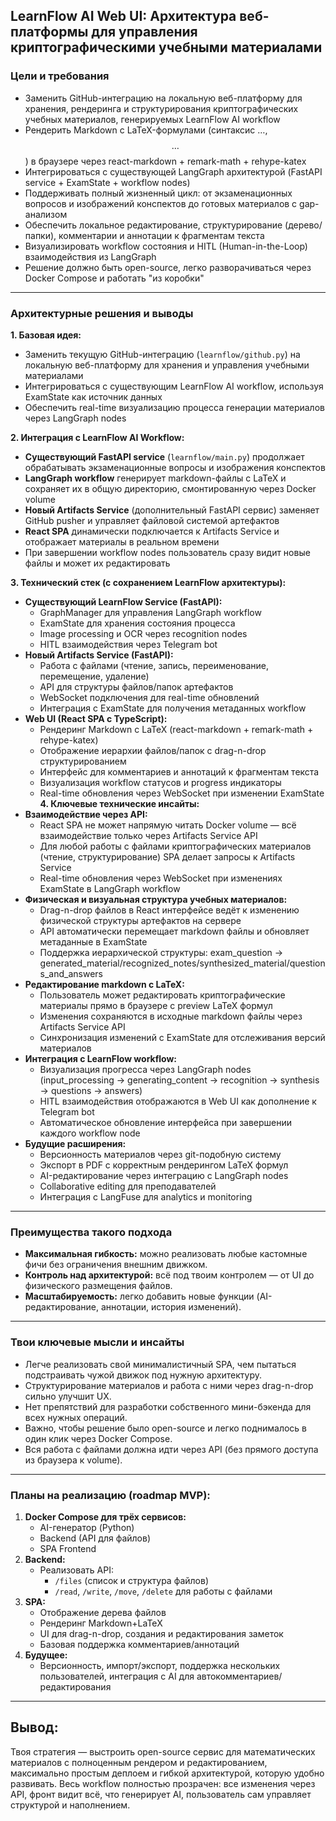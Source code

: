 ## **LearnFlow AI Web UI: Архитектура веб-платформы для управления криптографическими учебными материалами**

### **Цели и требования**
- Заменить GitHub-интеграцию на локальную веб-платформу для хранения, рендеринга и структурирования криптографических учебных материалов, генерируемых LearnFlow AI workflow
- Рендерить Markdown с LaTeX-формулами (синтаксис $…$, $$…$$) в браузере через react-markdown + remark-math + rehype-katex
- Интегрироваться с существующей LangGraph архитектурой (FastAPI service + ExamState + workflow nodes)
- Поддерживать полный жизненный цикл: от экзаменационных вопросов и изображений конспектов до готовых материалов с gap-анализом
- Обеспечить локальное редактирование, структурирование (дерево/папки), комментарии и аннотации к фрагментам текста
- Визуализировать workflow состояния и HITL (Human-in-the-Loop) взаимодействия из LangGraph
- Решение должно быть open-source, легко разворачиваться через Docker Compose и работать "из коробки"
---
### **Архитектурные решения и выводы**
**1. Базовая идея:**
- Заменить текущую GitHub-интеграцию (`learnflow/github.py`) на локальную веб-платформу для хранения и управления учебными материалами
- Интегрироваться с существующим LearnFlow AI workflow, используя ExamState как источник данных
- Обеспечить real-time визуализацию процесса генерации материалов через LangGraph nodes

**2. Интеграция с LearnFlow AI Workflow:**
- **Существующий FastAPI service** (`learnflow/main.py`) продолжает обрабатывать экзаменационные вопросы и изображения конспектов
- **LangGraph workflow** генерирует markdown-файлы с LaTeX и сохраняет их в общую директорию, смонтированную через Docker volume
- **Новый Artifacts Service** (дополнительный FastAPI сервис) заменяет GitHub pusher и управляет файловой системой артефактов
- **React SPA** динамически подключается к Artifacts Service и отображает материалы в реальном времени
- При завершении workflow nodes пользователь сразу видит новые файлы и может их редактировать

**3. Технический стек (с сохранением LearnFlow архитектуры):**
- **Существующий LearnFlow Service (FastAPI):**
    - GraphManager для управления LangGraph workflow
    - ExamState для хранения состояния процесса
    - Image processing и OCR через recognition nodes
    - HITL взаимодействия через Telegram bot
- **Новый Artifacts Service (FastAPI):**
    - Работа с файлами (чтение, запись, переименование, перемещение, удаление)
    - API для структуры файлов/папок артефактов
    - WebSocket подключения для real-time обновлений
    - Интеграция с ExamState для получения метаданных workflow
- **Web UI (React SPA с TypeScript):**
    - Рендеринг Markdown с LaTeX (react-markdown + remark-math + rehype-katex)
    - Отображение иерархии файлов/папок с drag-n-drop структурированием
    - Интерфейс для комментариев и аннотаций к фрагментам текста
    - Визуализация workflow статусов и progress индикаторы
    - Real-time обновления через WebSocket при изменении ExamState
**4. Ключевые технические инсайты:**
- **Взаимодействие через API:**
    - React SPA не может напрямую читать Docker volume — всё взаимодействие только через Artifacts Service API
    - Для любой работы с файлами криптографических материалов (чтение, структурирование) SPA делает запросы к Artifacts Service
    - Real-time обновления через WebSocket при изменениях ExamState в LangGraph workflow
- **Физическая и визуальная структура учебных материалов:**
    - Drag-n-drop файлов в React интерфейсе ведёт к изменению физической структуры артефактов на сервере
    - API автоматически перемещает markdown файлы и обновляет метаданные в ExamState
    - Поддержка иерархической структуры: exam_question → generated_material/recognized_notes/synthesized_material/questions_and_answers
- **Редактирование markdown с LaTeX:**
    - Пользователь может редактировать криптографические материалы прямо в браузере с preview LaTeX формул
    - Изменения сохраняются в исходные markdown файлы через Artifacts Service API
    - Синхронизация изменений с ExamState для отслеживания версий материалов
- **Интеграция с LearnFlow workflow:**
    - Визуализация прогресса через LangGraph nodes (input_processing → generating_content → recognition → synthesis → questions → answers)
    - HITL взаимодействия отображаются в Web UI как дополнение к Telegram bot
    - Автоматическое обновление интерфейса при завершении каждого workflow node
- **Будущие расширения:**
    - Версионность материалов через git-подобную систему
    - Экспорт в PDF с корректным рендерингом LaTeX формул
    - AI-редактирование через интеграцию с LangGraph nodes
    - Collaborative editing для преподавателей
    - Интеграция с LangFuse для analytics и monitoring
---
### **Преимущества такого подхода**
- **Максимальная гибкость:** можно реализовать любые кастомные фичи без ограничения внешним движком.
- **Контроль над архитектурой:** всё под твоим контролем — от UI до физического размещения файлов.
- **Масштабируемость:** легко добавить новые функции (AI-редактирование, аннотации, история изменений).
---
### **Твои ключевые мысли и инсайты**
- Легче реализовать свой минималистичный SPA, чем пытаться подстраивать чужой движок под нужную архитектуру.
- Структурирование материалов и работа с ними через drag-n-drop сильно улучшит UX.
- Нет препятствий для разработки собственного мини-бэкенда для всех нужных операций.
- Важно, чтобы решение было open-source и легко поднималось в один клик через Docker Compose.
- Вся работа с файлами должна идти через API (без прямого доступа из браузера к volume).
---
### **Планы на реализацию (roadmap MVP):**
1. **Docker Compose для трёх сервисов:**
    - AI-генератор (Python)
    - Backend (API для файлов)
    - SPA Frontend
2. **Backend:**
    - Реализовать API:
        - `/files` (список и структура файлов)
        - `/read`, `/write`, `/move`, `/delete` для работы с файлами
3. **SPA:**
    - Отображение дерева файлов
    - Рендеринг Markdown+LaTeX
    - UI для drag-n-drop, создания и редактирования заметок
    - Базовая поддержка комментариев/аннотаций
4. **Будущее:**
    - Версионность, импорт/экспорт, поддержка нескольких пользователей, интеграция с AI для автокомментариев/редактирования
---
## **Вывод:**
Твоя стратегия — выстроить open-source сервис для математических материалов с полноценным рендером и редактированием, максимально простым деплоем и гибкой архитектурой, которую удобно развивать. Весь workflow полностью прозрачен: все изменения через API, фронт видит всё, что генерирует AI, пользователь сам управляет структурой и наполнением.